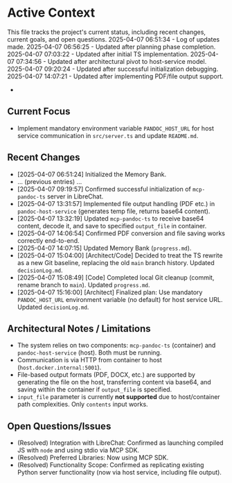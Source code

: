 # Active Context

  This file tracks the project's current status, including recent changes, current goals, and open questions.
  2025-04-07 06:51:34 - Log of updates made.
  2025-04-07 06:56:25 - Updated after planning phase completion.
  2025-04-07 07:03:22 - Updated after initial TS implementation.
  2025-04-07 07:34:56 - Updated after architectural pivot to host-service model.
  2025-04-07 09:20:24 - Updated after successful initialization debugging.
  2025-04-07 14:07:21 - Updated after implementing PDF/file output support.

*

## Current Focus

*   Implement mandatory environment variable `PANDOC_HOST_URL` for host service communication in `src/server.ts` and update `README.md`.

## Recent Changes

*   [2025-04-07 06:51:24] Initialized the Memory Bank.
*   ... (previous entries) ...
*   [2025-04-07 09:19:57] Confirmed successful initialization of `mcp-pandoc-ts` server in LibreChat.
*   [2025-04-07 13:31:57] Implemented file output handling (PDF etc.) in `pandoc-host-service` (generates temp file, returns base64 content).
*   [2025-04-07 13:32:19] Updated `mcp-pandoc-ts` to receive base64 content, decode it, and save to specified `output_file` in container.
*   [2025-04-07 14:06:54] Confirmed PDF conversion and file saving works correctly end-to-end.
*   [2025-04-07 14:07:15] Updated Memory Bank (`progress.md`).
*   [2025-04-07 15:04:00] [Architect/Code] Decided to treat the TS rewrite as a new Git baseline, replacing the old `main` branch history. Updated `decisionLog.md`.
*   [2025-04-07 15:08:49] [Code] Completed local Git cleanup (commit, rename branch to `main`). Updated `progress.md`.
*   [2025-04-07 15:16:00] [Architect] Finalized plan: Use mandatory `PANDOC_HOST_URL` environment variable (no default) for host service URL. Updated `decisionLog.md`.

## Architectural Notes / Limitations

*   The system relies on two components: `mcp-pandoc-ts` (container) and `pandoc-host-service` (host). Both must be running.
*   Communication is via HTTP from container to host (`host.docker.internal:5001`).
*   File-based output formats (PDF, DOCX, etc.) are supported by generating the file on the host, transferring content via base64, and saving within the container if `output_file` is specified.
*   `input_file` parameter is currently **not supported** due to host/container path complexities. Only `contents` input works.

## Open Questions/Issues

*   (Resolved) Integration with LibreChat: Confirmed as launching compiled JS with `node` and using stdio via MCP SDK.
*   (Resolved) Preferred Libraries: Now using MCP SDK.
*   (Resolved) Functionality Scope: Confirmed as replicating existing Python server functionality (now via host service, including file output).